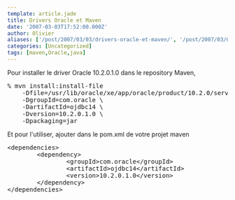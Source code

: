 ```yaml
---
template: article.jade
title: Drivers Oracle et Maven
date: '2007-03-03T17:52:00.000Z'
author: Olivier
aliases: ['/post/2007/03/03/drivers-oracle-et-maven/', '/post/2007/03/03/drivers-oracle-et-maven/']
categories: [Uncategorized]
tags: [maven,Oracle,java]
---
```


<p>Pour installer le driver Oracle 10.2.0.1.0 dans le repository Maven,</p> 
<pre class="prettyprint lang-bsh">
% mvn install:install-file 
    -Dfile=/usr/lib/oracle/xe/app/oracle/product/10.2.0/server/jdbc/lib/ojdbc14.jar \ 
    -DgroupId=com.oracle \
    -DartifactId=ojdbc14 \
    -Dversion=10.2.0.1.0 \
    -Dpackaging=jar
</pre> 
<p>Et pour l'utiliser, ajouter dans le pom.xml de votre projet maven</p> 
<pre class="prettyprint lang-xml">
&lt;dependencies&gt;
        &lt;dependency&gt;
                &lt;groupId&gt;com.oracle&lt;/groupId&gt;
                &lt;artifactId&gt;ojdbc14&lt;/artifactId&gt;
                &lt;version&gt;10.2.0.1.0&lt;/version&gt;
        &lt;/dependency&gt;
&lt;/dependencies&gt;
</pre>
